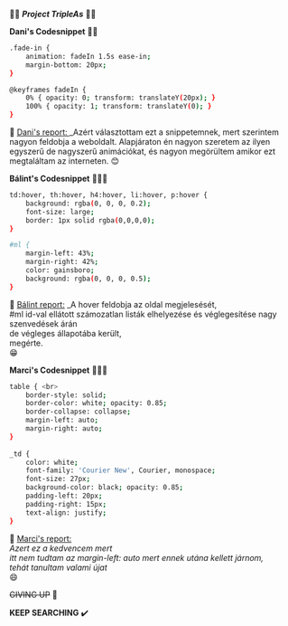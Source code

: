 💯💯 ***Project TripleAs*** 💯💯

**Dani's Codesnippet** 👨‍💻

```bash
.fade-in { 
    animation: fadeIn 1.5s ease-in; 
    margin-bottom: 20px; 
} 

@keyframes fadeIn {
    0% { opacity: 0; transform: translateY(20px); }
    100% { opacity: 1; transform: translateY(0); }
}
```

📝 <ins>Dani's report: </ins>
    _Azért választottam ezt a snippetemnek, 
    mert szerintem nagyon feldobja a weboldalt. 
    Alapjáraton én nagyon szeretem az ilyen egyszerű de nagyszerű animációkat, 
    és nagyon megörültem amikor ezt megtaláltam az interneten. 
    😊

**Bálint's Codesnippet** 👨🏼‍💻 <br> 

```bash
td:hover, th:hover, h4:hover, li:hover, p:hover { 
    background: rgba(0, 0, 0, 0.2);
    font-size: large; 
    border: 1px solid rgba(0,0,0,0); 
} 

#ml { 
    margin-left: 43%; 
    margin-right: 42%; 
    color: gainsboro; 
    background: rgba(0, 0, 0, 0.5); 
}
```

📝 <ins>Bálint report:</ins> 
    _A hover feldobja az oldal megjelesését, <br>
    #ml id-val ellátott számozatlan listák elhelyezése és véglegesítése nagy szenvedések árán <br>
    de végleges állapotába került, <br>
    megérte. <br>
    😁 

**Marci's Codesnippet** 👨🏻‍💻 <br>

```bash
table { <br>
    border-style: solid;
    border-color: white; opacity: 0.85;
    border-collapse: collapse;
    margin-left: auto;
    margin-right: auto;
}
 
_td { 
    color: white; 
    font-family: 'Courier New', Courier, monospace;
    font-size: 27px;
    background-color: black; opacity: 0.85; 
    padding-left: 20px; 
    padding-right: 15px; 
    text-align: justify; 
}
```
📝 <ins>Marci's report:</ins> <br>
   _Azert ez a kedvencem mert <br>
     itt nem tudtam az margin-left: auto mert ennek utána kellett járnom, <br>
     tehát tanultam valami újat_ <br>
    😄

~~GIVING UP~~  🛑

**KEEP SEARCHING**  ✔️